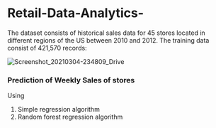 # Retail-Data-Analytics-

The dataset consists of historical sales data for 45 stores located in different regions of the US between 
2010 and 2012.
The training data consist of 421,570 records:

![Screenshot_20210304-234809_Drive](https://user-images.githubusercontent.com/52084607/110010553-6cb54800-7d44-11eb-9557-209d78a2b479.jpg)


### Prediction of Weekly Sales of stores 
 
Using 
1) Simple regression  algorithm 
2) Random forest regression  algorithm 
